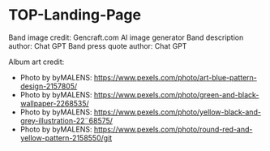 # TOP-Landing-Page

Band image credit: Gencraft.com AI image generator
Band description author: Chat GPT
Band press quote author: Chat GPT

Album art credit:
- Photo by byMALENS: https://www.pexels.com/photo/art-blue-pattern-design-2157805/
- Photo by byMALENS: https://www.pexels.com/photo/green-and-black-wallpaper-2268535/
- Photo by byMALENS: https://www.pexels.com/photo/yellow-black-and-grey-illustration-22¨68575/
- Photo by byMALENS: https://www.pexels.com/photo/round-red-and-yellow-pattern-2158550/git 
